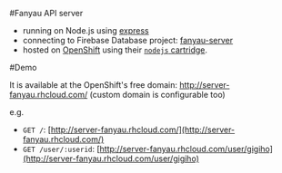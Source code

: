#Fanyau API server 

- running on Node.js using [express](https://expressjs.com/)
- connecting to Firebase Database project: [fanyau-server](https://console.firebase.google.com/project/fanyau-server/overview)
- hosted on [OpenShift](https://openshift.redhat.com) using their [`nodejs` cartridge](http://openshift.github.io/documentation/oo_cartridge_guide.html#nodejs).

#Demo

It is available at the OpenShift's free domain: http://server-fanyau.rhcloud.com/ (custom domain is configurable too)

e.g.
- `GET /`: [http://server-fanyau.rhcloud.com/](http://server-fanyau.rhcloud.com/)
- `GET /user/:userid`: [http://server-fanyau.rhcloud.com/user/gigiho](http://server-fanyau.rhcloud.com/user/gigiho)
